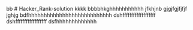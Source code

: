 bb # Hacker_Rank-solution
kkkk
bbbbhkghhhhhhhhhhh
jfkhjnb
gjgjfgjfjfjf
jghjg
bdfhhhhhhhhhhhhhhhhhhhhhhhhhhh
dshfffffffffffffffffff
dshffffffffffffffffff
dsfhhhhhhhhhhhhh
